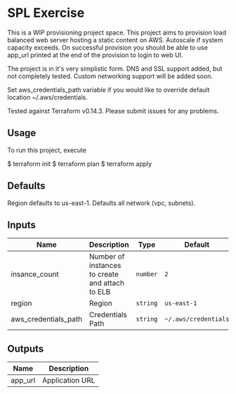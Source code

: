 # SPL Exercise
This is a WIP provisioning project space. This project aims to provision load balanced web server hosting a static content on AWS. Autoscale if system capacity exceeds. On successful provision you should be able to use app_url printed at the end of the provision to login to web UI. 

The project is in it's very simplistic form. DNS and SSL support added, but not completely tested. Custom networking support will be added soon. 

Set aws_credentials_path variable if you would like to override default location ~/.aws/credentials. 

Tested against Terraform v0.14.3. Please submit issues for any problems.

## Usage

To run this project, execute

$ terraform init
$ terraform plan
$ terraform apply

## Defaults
Region defaults to us-east-1. Defaults all network (vpc, subnets).

## Inputs
| Name | Description | Type | Default | Required |
|------|-------------|------|---------|:--------:|
| insance\_count | Number of instances to create and attach to ELB | `number` | `2` | no |
| region | Region | `string` | `us-east-1` | no |
| aws\_credentials\_path | Credentials Path | `string` | `~/.aws/credentials` | no |

## Outputs
| Name | Description |
|------|-------------|
| app\_url | Application URL |
